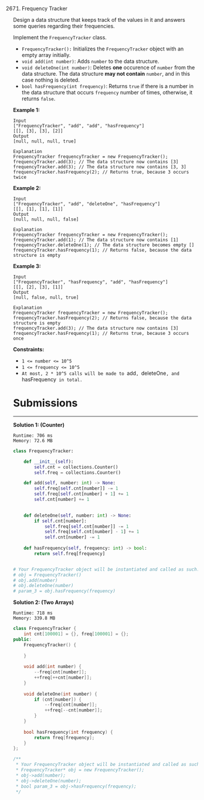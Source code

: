 2671. Frequency Tracker

Design a data structure that keeps track of the values in it and answers some queries regarding their frequencies.

Implement the `FrequencyTracker` class.

* `FrequencyTracker():` Initializes the `FrequencyTracker` object with an empty array initially.
* `void add(int number)`: Adds `number` to the data structure.
* `void deleteOne(int number)`: Deletes **one** occurence of `number` from the data structure. The data structure **may not contain** `number`, and in this case nothing is deleted.
* `bool hasFrequency(int frequency)`: Returns `true` if there is a number in the data structure that occurs `frequency` number of times, otherwise, it returns `false`.
 

**Example 1:**
```
Input
["FrequencyTracker", "add", "add", "hasFrequency"]
[[], [3], [3], [2]]
Output
[null, null, null, true]

Explanation
FrequencyTracker frequencyTracker = new FrequencyTracker();
frequencyTracker.add(3); // The data structure now contains [3]
frequencyTracker.add(3); // The data structure now contains [3, 3]
frequencyTracker.hasFrequency(2); // Returns true, because 3 occurs twice
```

**Example 2:**
```
Input
["FrequencyTracker", "add", "deleteOne", "hasFrequency"]
[[], [1], [1], [1]]
Output
[null, null, null, false]

Explanation
FrequencyTracker frequencyTracker = new FrequencyTracker();
frequencyTracker.add(1); // The data structure now contains [1]
frequencyTracker.deleteOne(1); // The data structure becomes empty []
frequencyTracker.hasFrequency(1); // Returns false, because the data structure is empty
```

**Example 3:**
```
Input
["FrequencyTracker", "hasFrequency", "add", "hasFrequency"]
[[], [2], [3], [1]]
Output
[null, false, null, true]

Explanation
FrequencyTracker frequencyTracker = new FrequencyTracker();
frequencyTracker.hasFrequency(2); // Returns false, because the data structure is empty
frequencyTracker.add(3); // The data structure now contains [3]
frequencyTracker.hasFrequency(1); // Returns true, because 3 occurs once
```
 

**Constraints:**

* `1 <= number <= 10^5`
* `1 <= frequency <= 10^5`
* `At most, 2 * 10^5 calls will be made to `add`, `deleteOne`, and `hasFrequency` in total.`

# Submissions
---
**Solution 1: (Counter)**
```
Runtime: 706 ms
Memory: 72.6 MB
```
```python
class FrequencyTracker:

    def __init__(self):
        self.cnt = collections.Counter()
        self.freq = collections.Counter()

    def add(self, number: int) -> None:
        self.freq[self.cnt[number]] -= 1
        self.freq[self.cnt[number] + 1] += 1
        self.cnt[number] += 1
        

    def deleteOne(self, number: int) -> None:
        if self.cnt[number]:
            self.freq[self.cnt[number]] -= 1
            self.freq[self.cnt[number] - 1] += 1
            self.cnt[number] -= 1
            
    def hasFrequency(self, frequency: int) -> bool:
        return self.freq[frequency]


# Your FrequencyTracker object will be instantiated and called as such:
# obj = FrequencyTracker()
# obj.add(number)
# obj.deleteOne(number)
# param_3 = obj.hasFrequency(frequency)
```

**Solution 2: (Two Arrays)**
```
Runtime: 718 ms
Memory: 339.8 MB
```
```c++
class FrequencyTracker {
    int cnt[100001] = {}, freq[100001] = {};
public:
    FrequencyTracker() {
        
    }
    
    void add(int number) {
        --freq[cnt[number]];
        ++freq[++cnt[number]];
    }
    
    void deleteOne(int number) {
        if (cnt[number]) {
            --freq[cnt[number]];
            ++freq[--cnt[number]];
        }
    }
    
    bool hasFrequency(int frequency) {
        return freq[frequency];
    }
};

/**
 * Your FrequencyTracker object will be instantiated and called as such:
 * FrequencyTracker* obj = new FrequencyTracker();
 * obj->add(number);
 * obj->deleteOne(number);
 * bool param_3 = obj->hasFrequency(frequency);
 */
```
